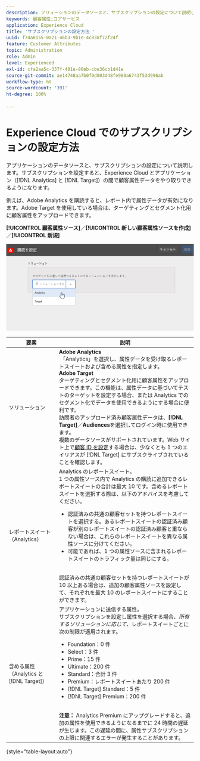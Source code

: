 ```yaml
---
description: ソリューションのデータソースと、サブスクリプションの設定について説明します。サブスクリプションを設定すると、Experience Cloud とアプリケーション（Analytics と Target）の間で顧客属性データをやり取りできるようになります。
keywords: 顧客属性;コアサービス
application: Experience Cloud
title: 'サブスクリプションの設定方法 '
uuid: f74a8155-0a21-46b3-9b1e-4c838f72f24f
feature: Customer Attributes
topic: Administration
role: Admin
level: Experienced
exl-id: cfa2aa5c-337f-401e-80eb-cbe36cb1d41e
source-git-commit: ae14748aa7b0f0d803d48fe980a6743f53d996ab
workflow-type: ht
source-wordcount: '391'
ht-degree: 100%

---
```


# Experience Cloud でのサブスクリプションの設定方法

アプリケーションのデータソースと、サブスクリプションの設定について説明します。サブスクリプションを設定すると、Experience Cloud とアプリケーション（[!DNL Analytics] と [!DNL Target]）の間で顧客属性データをやり取りできるようになります。

例えば、Adobe Analytics を購読すると、レポート内で属性データが有効になります。Adobe Target を使用している場合は、ターゲティングとセグメント化用に顧客属性をアップロードできます。

**[!UICONTROL 顧客属性ソース]**／**[!UICONTROL 新しい顧客属性ソースを作成]**／**[!UICONTROL 新規]**

![Experience Cloud でのサブスクリプション設定](assets/configure_subscription_page.png)

| 要素 | 説明 |
|--- |--- |
| ソリューション | **Adobe Analytics**<br> 「Analytics」を選択し、属性データを受け取るレポートスイートおよび含める属性を指定します。<br>**Adobe Target**<br> ターゲティングとセグメント化用に顧客属性をアップロードできます。この機能は、属性データに基づいてテストのターゲットを設定する場合、または Analytics でのセグメント化でデータを使用できるようにする場合に便利です。<br>訪問者のアップロード済み顧客属性データは、**[!DNL Target]**／**Audiences**&#x200B;を選択してログイン時に使用できます。<br>複数のデータソースがサポートされています。Web サイト上で[顧客 ID を設定](core-services.md)する場合は、少なくとも 1 つのエイリアスが [!DNL Target] にサブスクライブされていることを確認します。 |
| レポートスイート（Analytics） | Analytics のレポートスイート。<br>1 つの属性ソース内で Analytics の購読に追加できるレポートスイートの合計は最大 10 です。含めるレポートスイートを選択する際は、以下のアドバイスを考慮してください。<ul><li>認証済みの共通の顧客セットを持つレポートスイートを選択する。あるレポートスイートの認証済み顧客が別のレポートスイートの認証済み顧客と重ならない場合は、これらのレポートスイートを異なる属性ソースに分けてください。</li><li>可能であれば、1 つの属性ソースに含まれるレポートスイートのトラフィック量は同じにする。</li></ul><br>認証済みの共通の顧客セットを持つレポートスイートが 10 以上ある場合は、追加の顧客属性ソースを設定して、それぞれを最大 10 のレポートスイートにすることができます。 |
| 含める属性（Analytics と [!DNL Target]） | アプリケーションに送信する属性。<br>サブスクリプションを設定し属性を選択する場合、_所有するソリューションに応じて、_&#x200B;レポートスイートごとに次の制限が適用されます。<ul><li>Foundation：0 件</li><li>Select：3 件</li><li>Prime：15 件</li><li>Ultimate：200 件</li><li>Standard：合計 3 件</li><li>Premium：レポートスイートあたり 200 件</li><li>[!DNL Target] Standard：5 件</li><li>[!DNL Target] Premium：200 件</li></ul><br>**注意：** Analytics Premium にアップグレードすると、追加の属性を使用できるようになるまでに 24 時間の遅延が生じます。この遅延の間に、属性サブスクリプションの上限に関連するエラーが発生することがあります。 |

{style=&quot;table-layout:auto&quot;}
